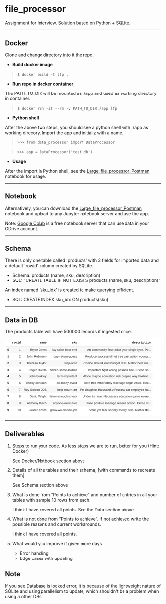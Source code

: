 # file_processor
Assignment for Interview. Solution based on Python + SQLite.

---
## Docker

Clone and change directory into it the repo.

* **Build docker image**
> `$ docker build -t lfp .`

* **Run repo in docker container**

The PATH_TO_DIR will be mounted as ./app and used as working directory in container.
> `$ docker run -it --rm -v PATH_TO_DIR:/app lfp`

* **Python shell**

After the above two steps, you should see a python shell with ./app as working direcory. Import the app and initializ with a name.

> `>>> from data_processor import DataProcessor`

> `>>> app = DataProcessor('test.db')`

* **Usage**

After the import in Python shell, see the [Large_file_processor_Postman](Large_file_processor_Postman.ipynb) notebook for usage.

---
## Notebook

Alternatively, you can download the [Large_file_processor_Postman](Large_file_processor_Postman.ipynb) notebook and upload to any Jupyter notebook server and use the app.

Note: [Google Colab](https://colab.research.google.com) is a free notebook server that can use data in your GDrive account.

---
## Schema
There is only one table called 'products' with 3 fields for imported data and a default 'rowid' column created by SQLite.

* Schema: products (name, sku, description)
* SQL: "CREATE TABLE IF NOT EXISTS products (name, sku, description)"

An index named 'sku_idx' is created to make querying efficient.

* SQL: CREATE INDEX sku_idx ON products(sku)

---
## Data in DB
The products table will have 500000 records if ingested once.

![Image of records](product-records.png)

---
## Deliverables

1. Steps to run your code. As less steps we are to run, better for you (Hint: Docker)

    See Docker/Notbook section above

2. Details of all the tables and their schema, [with commands to recreate them]

    See Schema section above

3. What is done from “Points to achieve” and number of entries in all your tables with sample 10 rows from each.

    I think I have covered all points. See the Data section above.

4. What is not done from “Points to achieve”. If not achieved write the possible reasons and current workarounds.

    I think I have covered all points.

5. What would you improve if given more days

    * Error handling
    * Edge cases with updating

## Note
If you see Database is locked error, it is because of the lightweight nature of SQLite and using parallelism to update, which shouldn't be a problem when using a other DBs.
